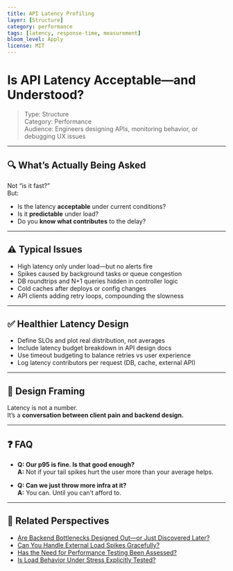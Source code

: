```yaml
---
title: API Latency Profiling
layer: [Structure]
category: performance
tags: [latency, response-time, measurement]
bloom_level: Apply
license: MIT
---
```


# Is API Latency Acceptable—and Understood?

> Type: Structure  
> Category: Performance  
> Audience: Engineers designing APIs, monitoring behavior, or debugging UX issues

---

## 🔍 What’s Actually Being Asked

Not “is it fast?”  
But:

- Is the latency **acceptable** under current conditions?  
- Is it **predictable** under load?  
- Do you **know what contributes** to the delay?

---

## ⚠️ Typical Issues

- High latency only under load—but no alerts fire  
- Spikes caused by background tasks or queue congestion  
- DB roundtrips and N+1 queries hidden in controller logic  
- Cold caches after deploys or config changes  
- API clients adding retry loops, compounding the slowness

---

## ✅ Healthier Latency Design

- Define SLOs and plot real distribution, not averages  
- Include latency budget breakdown in API design docs  
- Use timeout budgeting to balance retries vs user experience  
- Log latency contributors per request (DB, cache, external API)

---

## 🧠 Design Framing

Latency is not a number.  
It’s a **conversation between client pain and backend design.**

---

## ❓ FAQ

- **Q: Our p95 is fine. Is that good enough?**  
  **A:** Not if your tail spikes hurt the user more than your average helps.

- **Q: Can we just throw more infra at it?**  
  **A:** You can. Until you can’t afford to.

---

## 🔗 Related Perspectives

- [Are Backend Bottlenecks Designed Out—or Just Discovered Later?](backend-bottlenecks.md)
- [Can You Handle External Load Spikes Gracefully?](external-pressure-resilience.md)
- [Has the Need for Performance Testing Been Assessed?](../test/performance-test-plan.md)
- [Is Load Behavior Under Stress Explicitly Tested?](../test/high-load-behavior-testing.md)
